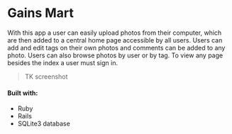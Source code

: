 # Gains Mart

With this app a user can easily upload photos from their computer, which are then added to a central home page accessible by all users. Users can add and edit tags on their own photos and comments can be added to any photo. Users can also browse photos by user or by tag. To view any page besides the index a user must sign in.

> TK screenshot

#### Built with:
- Ruby
- Rails
- SQLite3 database
